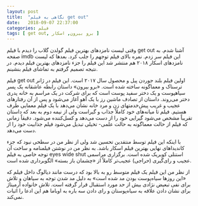 ```yaml
---
layout: post
title:  "نگاهی به فیلم get out"
date:   2018-09-07 22:37:00
categories: فیلم
tags: [ get out, برو بیرون, اسکار ]
---
```


وقتی لیست نامزدهای بهترین فیلم گولدن گلاب را دیدم با فیلم get out آشنا شدم. به صفحه imdb این فیلم سر زدم. نمره بالای فیلم توجهم را جلب کرد. بعدها که لیست نامزدهای اسکار ۲۰۱۸ هم منتشر شد این فیلم را جزء نامزدهای بهترین فیلم دیدم. در نتیجه تصمیم گرفتم به تماشای فیلم بنشینم.

فیلم get out اولین فیلم بلند جوردن پیل و محصول سال ۲۰۱۷ است. این فیلم در ژانر ترسناک و معماگونه ساخته شده است. «برو بیرون» داستان رابطه عاشقانه یک پسر سیاهپوست و یک دختر سفید پوست است که برای شرکت در یک مراسم به خانه پدری دختر می‌روند. داستان از تصادف ماشین رز با یک آهو آغاز می‌شود و پس از آن رفتارهای عجیب و غریب پیش‌خدمتهای زن و مرد خانه نشان می‌دهد با یک فیلم معمایی طرف هستیم.
فیلم تا میانه‌های خود کاملاً جذاب و گیراست ولی از نیمه دوم به بعد که داستان تقریباً مشخص می‌شود گیرایی خود را از دست می‌دهد و کسل‌کننده می‌شود. دقیقاً زمانی که فیلم از حالت معماگونه به حالت علمی- تخیلی تبدیل می‌شود فیلم جذابیت خود را از دست می‌دهد.

با اینکه این فیلم توسط منتقدین تحسین شد ولی از نظر من در سطحی نبود که جزء کاندیداهای نهایی بهترین فیلم اسکار باشد. به نظر من در نوشتن فیلمنامه و ساخت آن توجه خاصی به فیلم eyes wide shut استنلی کوبریک شده است. برگزاری مراسمی عجیب و رای‌گیری (حراجی) عجیب‌تر کاملاً از «چشمان باز بسته» الگوبرداری شده است.

از نظر من این فیلم یک فیلم متوسط رو به بالا بود که درست مانند دیالوگ داخل فیلم که «این روزها سیاه‌پوست بودن مد شده است» به دلیل مد شدن توجه به سیاهان و تلاش برای نفی تبعیض نژادی بیش از حد مورد استقبال قرار گرفته است. تلاش خانواده آرمیتاژ برای نشان دادن علاقه به سیاه‌پوستان و رای دادن سه باره به اوباما هم این ادعا را اثبات نمی‌کند.
